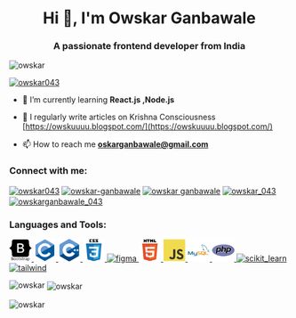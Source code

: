 <h1 align="center">Hi 👋, I'm Owskar Ganbawale</h1>
<h3 align="center">A passionate frontend developer from India</h3>

<p align="left"> <img src="https://komarev.com/ghpvc/?username=owskar&label=Profile%20views&color=0e75b6&style=flat" alt="owskar" /> </p>

<p align="left"> <a href="https://twitter.com/owskar043" target="blank"><img src="https://img.shields.io/twitter/follow/owskar043?logo=twitter&style=for-the-badge" alt="owskar043" /></a> </p>

- 🌱 I’m currently learning **React.js ,Node.js**

- 📝 I regularly write articles on Krishna Consciousness [https://owskuuuu.blogspot.com/](https://owskuuuu.blogspot.com/)

- 📫 How to reach me **oskarganbawale@gmail.com**

<h3 align="left">Connect with me:</h3>
<p align="left">
<a href="https://twitter.com/owskar043" target="blank"><img align="center" src="https://raw.githubusercontent.com/rahuldkjain/github-profile-readme-generator/master/src/images/icons/Social/twitter.svg" alt="owskar043" height="30" width="40" /></a>
<a href="https://linkedin.com/in/owskar-ganbawale" target="blank"><img align="center" src="https://raw.githubusercontent.com/rahuldkjain/github-profile-readme-generator/master/src/images/icons/Social/linked-in-alt.svg" alt="owskar-ganbawale" height="30" width="40" /></a>
<a href="https://fb.com/owskar ganbawale" target="blank"><img align="center" src="https://raw.githubusercontent.com/rahuldkjain/github-profile-readme-generator/master/src/images/icons/Social/facebook.svg" alt="owskar ganbawale" height="30" width="40" /></a>
<a href="https://instagram.com/owskar_043" target="blank"><img align="center" src="https://raw.githubusercontent.com/rahuldkjain/github-profile-readme-generator/master/src/images/icons/Social/instagram.svg" alt="owskar_043" height="30" width="40" /></a>
<a href="https://www.leetcode.com/owskarganbawale_043" target="blank"><img align="center" src="https://raw.githubusercontent.com/rahuldkjain/github-profile-readme-generator/master/src/images/icons/Social/leet-code.svg" alt="owskarganbawale_043" height="30" width="40" /></a>
</p>

<h3 align="left">Languages and Tools:</h3>
<p align="left"> <a href="https://getbootstrap.com" target="_blank" rel="noreferrer"> <img src="https://raw.githubusercontent.com/devicons/devicon/master/icons/bootstrap/bootstrap-plain-wordmark.svg" alt="bootstrap" width="40" height="40"/> </a> <a href="https://www.cprogramming.com/" target="_blank" rel="noreferrer"> <img src="https://raw.githubusercontent.com/devicons/devicon/master/icons/c/c-original.svg" alt="c" width="40" height="40"/> </a> <a href="https://www.w3schools.com/cpp/" target="_blank" rel="noreferrer"> <img src="https://raw.githubusercontent.com/devicons/devicon/master/icons/cplusplus/cplusplus-original.svg" alt="cplusplus" width="40" height="40"/> </a> <a href="https://www.w3schools.com/css/" target="_blank" rel="noreferrer"> <img src="https://raw.githubusercontent.com/devicons/devicon/master/icons/css3/css3-original-wordmark.svg" alt="css3" width="40" height="40"/> </a> <a href="https://www.figma.com/" target="_blank" rel="noreferrer"> <img src="https://www.vectorlogo.zone/logos/figma/figma-icon.svg" alt="figma" width="40" height="40"/> </a> <a href="https://www.w3.org/html/" target="_blank" rel="noreferrer"> <img src="https://raw.githubusercontent.com/devicons/devicon/master/icons/html5/html5-original-wordmark.svg" alt="html5" width="40" height="40"/> </a> <a href="https://developer.mozilla.org/en-US/docs/Web/JavaScript" target="_blank" rel="noreferrer"> <img src="https://raw.githubusercontent.com/devicons/devicon/master/icons/javascript/javascript-original.svg" alt="javascript" width="40" height="40"/> </a> <a href="https://www.mysql.com/" target="_blank" rel="noreferrer"> <img src="https://raw.githubusercontent.com/devicons/devicon/master/icons/mysql/mysql-original-wordmark.svg" alt="mysql" width="40" height="40"/> </a> <a href="https://www.php.net" target="_blank" rel="noreferrer"> <img src="https://raw.githubusercontent.com/devicons/devicon/master/icons/php/php-original.svg" alt="php" width="40" height="40"/> </a> <a href="https://scikit-learn.org/" target="_blank" rel="noreferrer"> <img src="https://upload.wikimedia.org/wikipedia/commons/0/05/Scikit_learn_logo_small.svg" alt="scikit_learn" width="40" height="40"/> </a> <a href="https://tailwindcss.com/" target="_blank" rel="noreferrer"> <img src="https://www.vectorlogo.zone/logos/tailwindcss/tailwindcss-icon.svg" alt="tailwind" width="40" height="40"/> </a> </p>

<p><img align="left" src="https://github-readme-stats.vercel.app/api/top-langs?username=owskar&show_icons=true&locale=en&layout=compact" alt="owskar" /></p>

<p>&nbsp;<img align="center" src="https://github-readme-stats.vercel.app/api?username=owskar&show_icons=true&locale=en" alt="owskar" /></p>

<p><img align="center" src="https://github-readme-streak-stats.herokuapp.com/?user=owskar&" alt="owskar" /></p>
